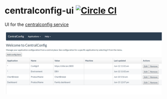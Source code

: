 # centralconfig-ui [![Circle CI](https://circleci.com/gh/cagedtornado/centralconfig-ui.svg?style=svg)](https://circleci.com/gh/cagedtornado/centralconfig-ui)
UI for the [centralconfig service](https://github.com/cagedtornado/centralconfig)


![Screenshot](screenshot.png?raw=true)
